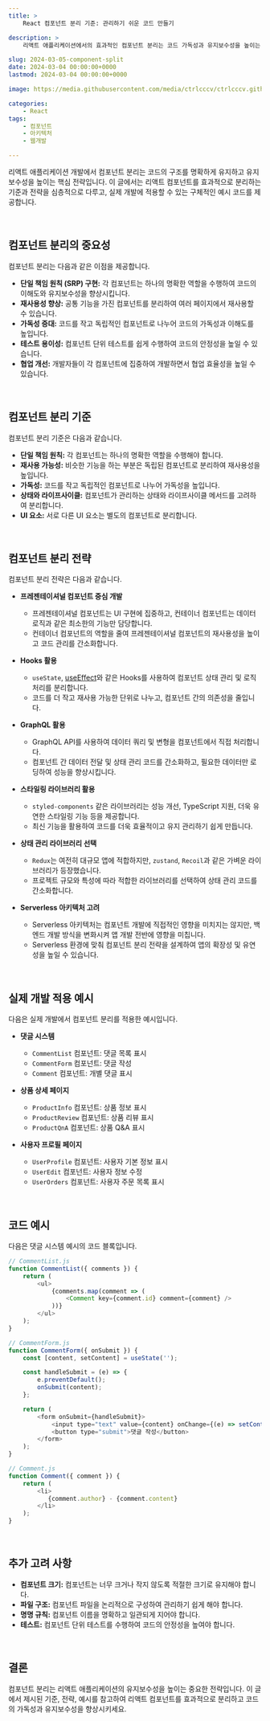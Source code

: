 ```yaml
---
title: >  
    React 컴포넌트 분리 기준: 관리하기 쉬운 코드 만들기

description: >  
    리액트 애플리케이션에서의 효과적인 컴포넌트 분리는 코드 가독성과 유지보수성을 높이는 전략으로, 단일 책임 원칙과 재사용성을 고려하여 프레젠테이셔널/컨테이너 컴포넌트, HOC 등을 활용합니다.

slug: 2024-03-05-component-split
date: 2024-03-04 00:00:00+0000
lastmod: 2024-03-04 00:00:00+0000

image: https://media.githubusercontent.com/media/ctrlcccv/ctrlcccv.github.io/master/assets/img/post/2024-03-05-component-split.webp

categories:
    - React
tags:
    - 컴포넌트
    - 아키텍처
    - 웹개발

---
```

리액트 애플리케이션 개발에서 컴포넌트 분리는 코드의 구조를 명확하게 유지하고 유지보수성을 높이는 핵심 전략입니다. 이 글에서는 리액트 컴포넌트를 효과적으로 분리하는 기준과 전략을 심층적으로 다루고, 실제 개발에 적용할 수 있는 구체적인 예시 코드를 제공합니다.   


<div class="ads_wrap">
<ins class="adsbygoogle"
     style="display:block; text-align:center;"
     data-ad-layout="in-article"
     data-ad-format="fluid"
     data-ad-client="ca-pub-8535540836842352"
     data-ad-slot="2974559225"></ins>
<script>
     (adsbygoogle = window.adsbygoogle || []).push({});
</script>
</div>

<br>

## 컴포넌트 분리의 중요성  

컴포넌트 분리는 다음과 같은 이점을 제공합니다.

* **단일 책임 원칙 (SRP) 구현:** 각 컴포넌트는 하나의 명확한 역할을 수행하여 코드의 이해도와 유지보수성을 향상시킵니다.
* **재사용성 향상:** 공통 기능을 가진 컴포넌트를 분리하여 여러 페이지에서 재사용할 수 있습니다.
* **가독성 증대:** 코드를 작고 독립적인 컴포넌트로 나누어 코드의 가독성과 이해도를 높입니다.
* **테스트 용이성:** 컴포넌트 단위 테스트를 쉽게 수행하여 코드의 안정성을 높일 수 있습니다.
* **협업 개선:** 개발자들이 각 컴포넌트에 집중하여 개발하면서 협업 효율성을 높일 수 있습니다.

<br>

## 컴포넌트 분리 기준

컴포넌트 분리 기준은 다음과 같습니다.

* **단일 책임 원칙:** 각 컴포넌트는 하나의 명확한 역할을 수행해야 합니다.
* **재사용 가능성:** 비슷한 기능을 하는 부분은 독립된 컴포넌트로 분리하여 재사용성을 높입니다.
* **가독성:** 코드를 작고 독립적인 컴포넌트로 나누어 가독성을 높입니다.
* **상태와 라이프사이클:** 컴포넌트가 관리하는 상태와 라이프사이클 메서드를 고려하여 분리합니다.
* **UI 요소:** 서로 다른 UI 요소는 별도의 컴포넌트로 분리합니다.  


<div class="ads_wrap">
<ins class="adsbygoogle"
     style="display:block; text-align:center;"
     data-ad-layout="in-article"
     data-ad-format="fluid"
     data-ad-client="ca-pub-8535540836842352"
     data-ad-slot="2974559225"></ins>
<script>
     (adsbygoogle = window.adsbygoogle || []).push({});
</script>
</div>

<br>

## 컴포넌트 분리 전략

컴포넌트 분리 전략은 다음과 같습니다.

* **프레젠테이셔널 컴포넌트 중심 개발**  
  - 프레젠테이셔널 컴포넌트는 UI 구현에 집중하고, 컨테이너 컴포넌트는 데이터 로직과 같은 최소한의 기능만 담당합니다.
  - 컨테이너 컴포넌트의 역할을 줄여 프레젠테이셔널 컴포넌트의 재사용성을 높이고 코드 관리를 간소화합니다.

* **Hooks 활용**   
  - `useState`, <a href="/code/2024-03-25-useeffect/" target="_blank" class="link">useEffect</a>와 같은 Hooks를 사용하여 컴포넌트 상태 관리 및 로직 처리를 분리합니다.
  - 코드를 더 작고 재사용 가능한 단위로 나누고, 컴포넌트 간의 의존성을 줄입니다.

* **GraphQL 활용**  
  - GraphQL API를 사용하여 데이터 쿼리 및 변형을 컴포넌트에서 직접 처리합니다.
  - 컴포넌트 간 데이터 전달 및 상태 관리 코드를 간소화하고, 필요한 데이터만 로딩하여 성능을 향상시킵니다.

* **스타일링 라이브러리 활용**  
  - `styled-components` 같은 라이브러리는 성능 개선, TypeScript 지원, 더욱 유연한 스타일링 기능 등을 제공합니다.
  - 최신 기능을 활용하여 코드를 더욱 효율적이고 유지 관리하기 쉽게 만듭니다.

* **상태 관리 라이브러리 선택**  
  - `Redux`는 여전히 대규모 앱에 적합하지만, `zustand`, `Recoil`과 같은 가벼운 라이브러리가 등장했습니다.
  - 프로젝트 규모와 특성에 따라 적합한 라이브러리를 선택하여 상태 관리 코드를 간소화합니다.

* **Serverless 아키텍처 고려**  
  - Serverless 아키텍처는 컴포넌트 개발에 직접적인 영향을 미치지는 않지만, 백엔드 개발 방식을 변화시켜 앱 개발 전반에 영향을 미칩니다.
  - Serverless 환경에 맞춰 컴포넌트 분리 전략을 설계하여 앱의 확장성 및 유연성을 높일 수 있습니다.
  
<br>

## 실제 개발 적용 예시

다음은 실제 개발에서 컴포넌트 분리를 적용한 예시입니다.

* **댓글 시스템**  
    * `CommentList` 컴포넌트: 댓글 목록 표시
    * `CommentForm` 컴포넌트: 댓글 작성
    * `Comment` 컴포넌트: 개별 댓글 표시

* **상품 상세 페이지**  
    * `ProductInfo` 컴포넌트: 상품 정보 표시
    * `ProductReview` 컴포넌트: 상품 리뷰 표시
    * `ProductQnA` 컴포넌트: 상품 Q&A 표시

* **사용자 프로필 페이지**  
    * `UserProfile` 컴포넌트: 사용자 기본 정보 표시
    * `UserEdit` 컴포넌트: 사용자 정보 수정
    * `UserOrders` 컴포넌트: 사용자 주문 목록 표시

<br>

## 코드 예시

다음은 댓글 시스템 예시의 코드 블록입니다.

```js
// CommentList.js
function CommentList({ comments }) {
    return (
        <ul>
            {comments.map(comment => (
                <Comment key={comment.id} comment={comment} />
            ))}
        </ul>
    );
}

// CommentForm.js
function CommentForm({ onSubmit }) {
    const [content, setContent] = useState('');

    const handleSubmit = (e) => {
        e.preventDefault();
        onSubmit(content);
    };

    return (
        <form onSubmit={handleSubmit}>
            <input type="text" value={content} onChange={(e) => setContent(e.target.value)} />
            <button type="submit">댓글 작성</button>
        </form>
    );
}

// Comment.js
function Comment({ comment }) {
    return (
        <li>
           {comment.author} - {comment.content}
        </li>
    );
}
```

<br>

## 추가 고려 사항

* **컴포넌트 크기:** 컴포넌트는 너무 크거나 작지 않도록 적절한 크기로 유지해야 합니다.
* **파일 구조:** 컴포넌트 파일을 논리적으로 구성하여 관리하기 쉽게 해야 합니다.
* **명명 규칙:** 컴포넌트 이름을 명확하고 일관되게 지어야 합니다.
* **테스트:** 컴포넌트 단위 테스트를 수행하여 코드의 안정성을 높여야 합니다.

<br>

## 결론

컴포넌트 분리는 리액트 애플리케이션의 유지보수성을 높이는 중요한 전략입니다. 이 글에서 제시된 기준, 전략, 예시를 참고하여 리액트 컴포넌트를 효과적으로 분리하고 코드의 가독성과 유지보수성을 향상시키세요.
